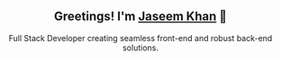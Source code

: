 <h2 align="center">Greetings! I'm <a href="https://jaseemkhan.vercel.app/">Jaseem Khan</a> 👋</h2>
<p align="center">Full Stack Developer creating seamless front-end and robust back-end solutions.</p>

